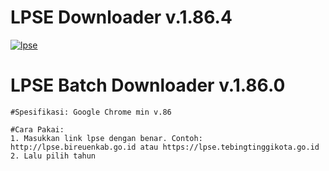 # LPSE Downloader v.1.86.4
<a href="https://ibb.co/NWNpKQc"><img src="https://i.ibb.co/9y42WzQ/lpse.png" alt="lpse" border="0"></a>
# LPSE Batch Downloader v.1.86.0

```
#Spesifikasi: Google Chrome min v.86

#Cara Pakai:
1. Masukkan link lpse dengan benar. Contoh: http://lpse.bireuenkab.go.id atau https://lpse.tebingtinggikota.go.id
2. Lalu pilih tahun
```
